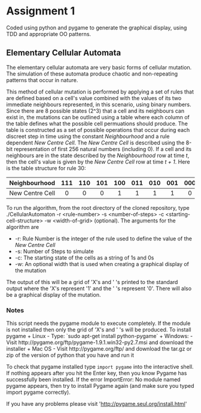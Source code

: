 <h1>Assignment 1 </h1>
Coded using python and pygame to generate the graphical display, using TDD and appropriate OO patterns.

<h2>Elementary Cellular Automata </h2>
The elementary cellular automata are very basic forms of cellular mutation. The simulation of these automata produce chaotic and non-repeating patterns that occur in nature.

This method of cellular mutation is performed by applying a set of rules that are defined based on a cell's value combined with the values of its two immediate neighbours represented, in this scenario, using binary numbers. Since there are 8 possible states (2^3) that a cell and its neighbours can exist in, the mutations can be outlined using a table where each column of the table defines what the possible cell permuations should produce. The table is constructed as a set of possible operations that occur during each discreet step in time using the constant *Neighbourhood* and a rule dependent *New Centre Cell*. The *New Centre Cell* is described using the 8-bit representation of first 256 natural numbers (including 0). If a cell and its neighbours are in the state described by the *Neighbourhood* row at time *t*, then the cell's value is given by the *New Centre Cell* row at time *t + 1*.  Here is the table structure for rule 30:

|Neighbourhood | 111 | 110 | 101 | 100 | 011 | 010 | 001 | 000 |
|--------------|:---:|:---:|:---:|:---:|:---:|:---:|:---:|:---:|
|New Centre Cell | 0 | 0 | 0 | 1 | 1 | 1 | 1 | 0 |

To run the algorithm, from the root directory of the cloned repository, type ./CellularAutomaton -r &lt;rule-number&gt; -s &lt;number-of-steps&gt; -c &lt;starting-cell-structure&gt; -w &lt;width-of-grid&gt; (optional). The arguments for the algorithm are 
+ -r: Rule Number is the integer of the rule used to define the value of the *New Centre Cell*
+ -s: Number of Steps to simulate
+ -c: The starting state of the cells as a string of 1s and 0s
+ -w: An optional width that is used when creating a graphical display of the mutation

The output of this will be a grid of 'X's and ' 's printed to the standard output where the 'X's represent '1' and the ' 's represent '0'. There will also be a graphical display of the mutation.


<h3> Notes </h3>
This script needs the pygame module to execute completely. If the module is not installed then only the grid of 'X's and ' 's will be produced.
To install pygame
+ Linux
  - Type: `sudo apt-get install python-pygame`
+ Windows:
  - Visit http://pygame.org/ftp/pygame-1.9.1.win32-py2.7.msi and download the installer
+ Mac OS
  - Visit http://pygame.org/ftp/ and download the tar.gz or zip of the version of python that you have and run it


To check that pygame installed type `import pygame` into the interactive shell. If nothing appears after you hit the Enter key, then you know Pygame has successfully been installed. If the error ImportError: No module named pygame appears, then try to install Pygame again (and make sure you typed import pygame correctly).

If you have any problems please visit 'http://pygame.seul.org/install.html'
